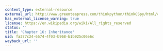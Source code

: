 ```yaml
---
content_type: external-resource
external_url: http://www.greenteapress.com/thinkpython/thinkCSpy/html/chap16.html
has_external_license_warning: true
license: https://en.wikipedia.org/wiki/All_rights_reserved
status: ''
title: 'Chapter 16: Inheritance'
uid: fa377c24-6674-4f03-b968-b1b925c06e6c
wayback_url: ''
---
```

